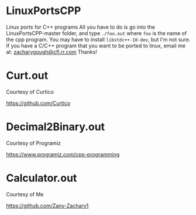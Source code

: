 # LinuxPortsCPP
Linux ports for C++ programs
All you have to do is go into the LinuxPortsCPP-master folder, and type `./foo.out` where `foo` is the name of the cpp program.
You may have to install `libstdc++-10-dev`, but I'm not sure.
If you have a C/C++ program that you want to be ported to linux, email me at:
zacharygough@cfl.rr.com
Thanks!

# Curt.out
Courtesy of Curtico

https://github.com/Curtico


# Decimal2Binary.out
Courtesy of Programiz

https://www.programiz.com/cpp-programming


# Calculator.out
Courtesy of Me

https://github.com/Zany-Zachary1
